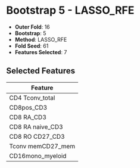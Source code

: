 # Bootstrap 5 - LASSO_RFE

- **Outer Fold**: 16
- **Bootstrap**: 5
- **Method**: LASSO_RFE
- **Fold Seed**: 61
- **Features Selected**: 7

## Selected Features

| Feature |
|---------|
| CD4 Tconv_total |
| CD8pos_CD3 |
| CD8 RA_CD3 |
| CD8 RA naive_CD3 |
| CD8 RO CD27_CD3 |
| Tconv memCD27_mem |
| CD16mono_myeloid |

